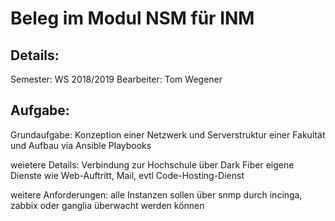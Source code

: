 # Beleg im Modul NSM für INM

## Details:
Semester: WS 2018/2019
Bearbeiter: Tom Wegener

## Aufgabe:
Grundaufgabe:
Konzeption einer Netzwerk und Serverstruktur einer Fakultät und Aufbau via Ansible Playbooks

weietere Details:
Verbindung zur Hochschule über Dark Fiber
eigene Dienste wie Web-Auftritt, Mail, evtl Code-Hosting-Dienst

weitere Anforderungen:
alle Instanzen sollen über snmp durch incinga, zabbix oder ganglia überwacht werden können